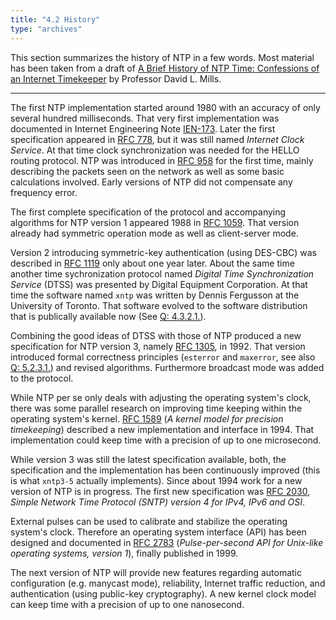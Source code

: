 ```yaml
---
title: "4.2 History"
type: "archives"
--- 
```


This section summarizes the history of NTP in a few words. Most material has been taken from a draft of [A Brief History of NTP Time: Confessions of an Internet Timekeeper]() by Professor David L. Mills.

* * *

The first NTP implementation started around 1980 with an accuracy of only several hundred milliseconds. That very first implementation was documented in Internet Engineering Note [IEN-173](). Later the first specification appeared in [RFC 778](), but it was still named _Internet Clock Service_. At that time clock synchronization was needed for the HELLO routing protocol. NTP was introduced in [RFC 958]() for the first time, mainly describing the packets seen on the network as well as some basic calculations involved. Early versions of NTP did not compensate any frequency error.

The first complete specification of the protocol and accompanying algorithms for NTP version 1 appeared 1988 in [RFC 1059](). That version already had symmetric operation mode as well as client-server mode.

Version 2 introducing symmetric-key authentication (using DES-CBC) was described in [RFC 1119]() only about one year later. About the same time another time sychronization protocol named _Digital Time Synchronization Service_ (DTSS) was presented by Digital Equipment Corporation. At that time the software named `xntp` was written by Dennis Fergusson at the University of Toronto. That software evolved to the software distribution that is publically available now (See [Q: 4.3.2.1.](NTP-s-def-impl.htm#Q-NTP-IMPL-UNIX)).

Combining the good ideas of DTSS with those of NTP produced a new specification for NTP version 3, namely [RFC 1305](/reflib/rfc/rfc1305/rfc1305b.pdf), in 1992. That version introduced formal correctness principles (`esterror` and `maxerror`, see also [Q: 5.2.3.1.](NTP-s-algo-kernel.htm#Q-ALGO-KERNEL-MON-VALS)) and revised algorithms. Furthermore broadcast mode was added to the protocol.

While NTP per se only deals with adjusting the operating system's clock, there was some parallel research on improving time keeping within the operating system's kernel. [RFC 1589]() (_A kernel model for precision timekeeping_) described a new implementation and interface in 1994. That implementation could keep time with a precision of up to one microsecond.

While version 3 was still the latest specification available, both, the specification and the implementation has been continuously improved (this is what `xntp3-5` actually implements). Since about 1994 work for a new version of NTP is in progress. The first new specification was [RFC 2030](), _Simple Network Time Protocol (SNTP) version 4 for IPv4, IPv6 and OSI_.

External pulses can be used to calibrate and stabilize the operating system's clock. Therefore an operating system interface (API) has been designed and documented in [RFC 2783]() (_Pulse-per-second API for Unix-like operating systems, version 1_), finally published in 1999.

The next version of NTP will provide new features regarding automatic configuration (e.g. manycast mode), reliability, Internet traffic reduction, and authentication (using public-key cryptography). A new kernel clock model can keep time with a precision of up to one nanosecond.